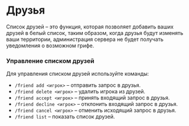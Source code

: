 # Друзья

Список друзей – это функция, которая позволяет добавить ваших друзей в белый список, таким образом, когда друзья будут изменять ваши территории, администрация сервера не будет получать уведомления о возможном грифе.

### Управление списком друзей

Для управления списком друзей используйте команды:
- `/friend add <игрок>` – отправить запрос в друзья.
- `/friend delete <игрок>` – удалить игрока из друзей.
- `/friend accept <игрок>` – принять входящий запрос в друзья.
- `/friend decline <игрок>` – отклонить входящий запрос в друзья.
- `/friend cancel <игрок>` – отменить исходящий запрос в друзья.
- `/friend list` – показать список друзей.
